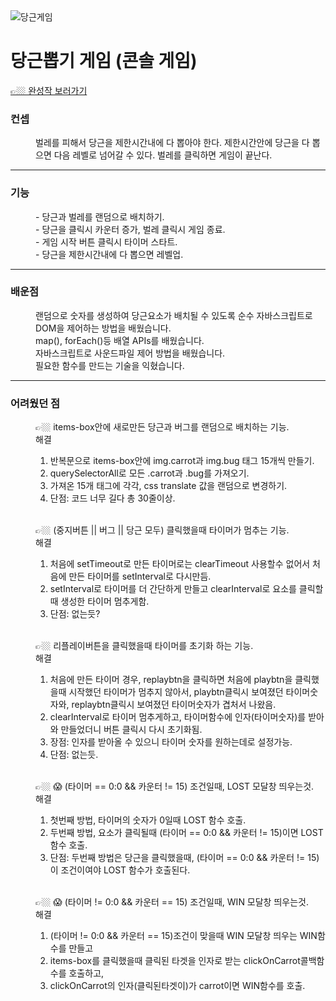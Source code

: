 <img src="https://user-images.githubusercontent.com/87287296/138561621-ad44f0b2-3f83-4364-a2d2-81eeb05f40d9.gif" alt="당근게임">

<h1 class="desc-title">당근뽑기 게임 (콘솔 게임)</h2>
<a
  href="https://rjhee.github.io/diggingcarrot-game/"
  target="_blank"
  class="link"
  >👉🏼 완성작 보러가기</a
>
<dl class="desc-cover">
  <dt>
    <h3>컨셉</h3>
  </dt>
  <dd>
    벌레를 피해서 당근을 제한시간내에 다 뽑아야 한다. 제한시간안에
    당근을 다 뽑으면 다음 레벨로 넘어갈 수 있다. 벌레를 클릭하면
    게임이 끝난다.
  </dd>
  <hr>
  <dt>
    <h3>기능</h3>
  </dt>
  <dd>- 당근과 벌레를 랜덤으로 배치하기.</dd>
  <dd>- 당근을 클릭시 카운터 증가, 벌레 클릭시 게임 종료.</dd>
  <dd>- 게임 시작 버튼 클릭시 타이머 스타트.</dd>
  <dd>- 당근을 제한시간내에 다 뽑으면 레벨업.</dd>
  <hr>
  <dt>
    <h3>배운점</h3>
  </dt>
  <dd>
    랜덤으로 숫자를 생성하여 당근요소가 배치될 수 있도록 순수
    자바스크립트로 DOM을 제어하는 방법을 배웠습니다.
  </dd>
  <dd>map(), forEach()등 배열 APIs를 배웠습니다.</dd>
  <dd>자바스크립트로 사운드파일 제어 방법을 배웠습니다.</dd>
  <dd>필요한 함수를 만드는 기술을 익혔습니다.</dd>
    <hr>
  <dt>
    <h3>어려웠던 점</h3>
  </dt>
  <dd>👉🏼 items-box안에 새로만든 당근과 버그를 랜덤으로 배치하는 기능.</dd>
  <dd>해결
    <ol>
      <li>반복문으로 items-box안에 img.carrot과 img.bug 태그 15개씩 만들기.</li>
      <li>querySelectorAll로 모든 .carrot과 .bug를 가져오기.</li>
      <li>가져온 15개 태그에 각각, css translate 값을 랜덤으로 변경하기.</li>
      <li>단점: 코드 너무 길다 총 30줄이상.</li>
    </ol>
  </dt>
  <br>
  <dd>👉🏼 (중지버튼 || 버그 || 당근 모두) 클릭했을때 타이머가 멈추는
    기능.</dd>
  <dd>해결
    <ol>
      <li>처음에 setTimeout로 만든 타이머로는 clearTimeout 사용할수 없어서
        처음에 만든 타이머를 setInterval로 다시만듬.</li>
        <li>setInterval로 타이머를 더
          간단하게 만들고 clearInterval로 요소를 클릭할때 생성한 타이머 멈추게함.</li>
          <li>단점:
            없는듯?</li>
    </ol>
  </dd>
  <br>
  <dd> 👉🏼 리플레이버튼을 클릭했을때 타이머를 초기화 하는 기능.</dd>
  <dd>해결
    <ol>
      <li>처음에
        만든 타이머 경우, replaybtn을 클릭하면 처음에 playbtn을 클릭했을때 시작했던
        타이머가 멈추지 않아서, playbtn클릭시 보여졌던 타이머숫자와, replaybtn클릭시
        보여졌던 타이머숫자가 겹처서 나왔음.</li>
      <li>clearInterval로 타이머 멈추게하고,
        타이머함수에 인자(타이머숫자)를 받아와 만들었더니 버튼 클릭시 다시 초기화됨.</li>
      <li>장점: 인자를 받아올 수 있으니 타이머 숫자를 원하는데로 설정가능. </li>
      <li>단점: 없는듯.</li>
    </ol>
  </dd>
    <br>
  <dd>👉🏼 😱 (타이머 == 0:0 && 카운터 != 15) 조건일때, LOST 모달창 띄우는것.</dd>
  <dd>해결
    <ol>
      <li>첫번째 방법, 타이머의 숫자가 0일때 LOST 함수 호출.</li>
      <li>두번째 방법, 요소가
        클릭될때 (타이머 == 0:0 && 카운터 != 15)이면 LOST함수 호출.</li>
      <li> 단점: 두번째 방법은
        당근을 클릭했을때, (타이머 == 0:0 && 카운터 != 15) 이 조건이여야 LOST 함수가
        호출된다.</li>
    </ol>
  </dd>
    <br>
  <dd>👉🏼 😱 (타이머 != 0:0 && 카운터 == 15) 조건일때, WIN 모달창 띄우는것.</dd>
  <dd>해결
    <ol>
      <li>(타이머 != 0:0 && 카운터 == 15)조건이 맞을때 WIN 모달창 띄우는
        WIN함수를 만들고</li>
      <li>items-box를 클릭했을때 클릭된 타겟을 인자로 받는
        clickOnCarrot콜백함수를 호출하고,</li>
      <li>clickOnCarrot의 인자(클릭된타겟이)가
        carrot이면 WIN함수를 호출.</li>
    </ol>
  </dd>
</dl>
</dl>

